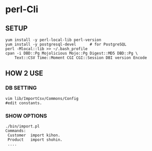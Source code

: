 # perl-Cli
## SETUP
    yum install -y perl-local-lib perl-version
    yum install -y postgresql-devel      # for PostgreSQL
    perl -Mlocal::lib >> ~/.bash_profile
    cpan -i DBD::Pg Mojolicious Mojo::Pg Digest::MD5 DBD::Pg \
        Text::CSV Time::Moment CGI CGI::Session DBI version Encode
## HOW 2 USE
### DB SETTING
    vim lib/ImportCsv/Commons/Config
    #edit constants.
### SHOW OPTIONS
    ./bin/import.pl
    Commands:
     Customer  import kihon.
     Product   import shohin.
     ....
